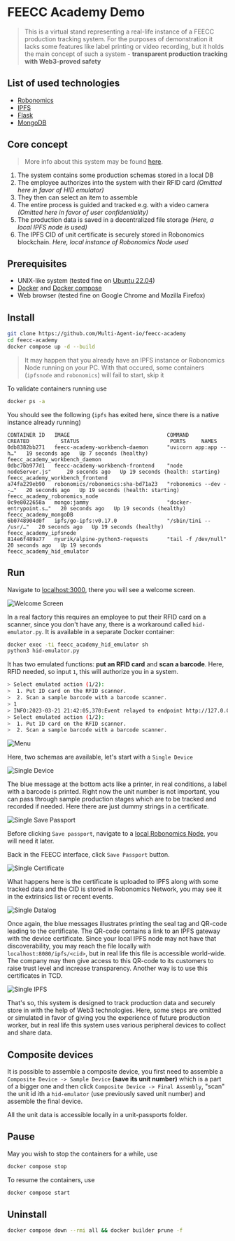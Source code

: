 # FEECC Academy Demo

>This is a virtual stand representing a real-life instance of a FEECC production tracking system. For the purposes of
demonstration it lacks some features like label printing or video recording, but it holds the main concept of such a
system - **transparent production tracking with Web3-proved safety**

## List of used technologies
- [Robonomics](https://robonomics.network)
- [IPFS](https://ipfs.tech/)
- [Flask](https://flask.palletsprojects.com/en/2.2.x/)
- [MongoDB](https://www.mongodb.com/)


## Core concept
> More info about this system may be found [here](https://multi-agent.io/projects/feecc/).

1. The system contains some production schemas stored in a local DB
2. The employee authorizes into the system with their RFID card *(Omitted here in favor of HID emulator)*
3. They then can select an item to assemble
4. The entire process is guided and tracked e.g. with a video camera *(Omitted here in favor of user confidentiality)*
5. The production data is saved in a decentralized file storage *(Here, a local IPFS node is used)*
6. The IPFS CID of  unit certificate is securely stored in Robonomics blockchain. *Here, local instance of Robonomics Node used*

## Prerequisites
- UNIX-like system (tested fine on [Ubuntu 22.04](https://releases.ubuntu.com/jammy/))
- [Docker](https://docs.docker.com/engine/install/ubuntu/) and [Docker compose](https://docs.docker.com/compose/)
- Web browser (tested fine on Google Chrome and Mozilla Firefox)

## Install
```bash
git clone https://github.com/Multi-Agent-io/feecc-academy
cd feecc-academy
docker compose up -d --build
```

> It may happen that you already have an IPFS instance or Robonomics Node running on your PC. With that occured, 
> some containers (`ipfsnode` and `robonomics`) will fail to start, skip it

To validate containers running use 
```bash
docker ps -a
```

You should see the following (`ipfs` has exited here, since there is a native instance already running)
```log
CONTAINER ID   IMAGE                               COMMAND                  CREATED          STATUS                             PORTS     NAMES
0db8382bb271   feecc-academy-workbench-daemon      "uvicorn app:app --h…"   19 seconds ago   Up 7 seconds (healthy)                       feecc_academy_workbench_daemon
0dbc7bb977d1   feecc-academy-workbench-frontend    "node nodeServer.js"     20 seconds ago   Up 19 seconds (health: starting)             feecc_academy_workbench_frontend
a74fa229eb90   robonomics/robonomics:sha-bd71a23   "robonomics --dev --…"   20 seconds ago   Up 19 seconds (health: starting)             feecc_academy_robonomics_node
0c9e8022658a   mongo:jammy                         "docker-entrypoint.s…"   20 seconds ago   Up 19 seconds (healthy)                      feecc_academy_mongoDB
6b0748904d0f   ipfs/go-ipfs:v0.17.0                "/sbin/tini -- /usr/…"   20 seconds ago   Up 19 seconds (healthy)                      feecc_academy_ipfsnode
814e6f489a77   nyurik/alpine-python3-requests      "tail -f /dev/null"      20 seconds ago   Up 19 seconds                                feecc_academy_hid_emulator
```

## Run
Navigate to [localhost:3000](http://localhost:3000), there you will see a welcome screen.

![Welcome Screen](media/welcome_screen.png)

In a real factory this requires an employee to put their RFID card on a scanner, since you don't have any, there is a 
workaround called `hid-emulator.py`. It is available in a separate Docker container:

```bash
docker exec -ti feecc_academy_hid_emulator sh
python3 hid-emulator.py
```

It has two emulated functions: **put an RFID card** and **scan a barcode**. Here, RFID needed, so input `1`, this will
authorize you in a system.

```bash
> Select emulated action (1/2): 
>  1. Put ID card on the RFID scanner.
>  2. Scan a sample barcode with a barcode scanner.
> 1
> INFO:2023-03-21 21:42:05,370:Event relayed to endpoint http://127.0.0.1:5000/workbench/hid-event
> Select emulated action (1/2): 
>  1. Put ID card on the RFID scanner.
>  2. Scan a sample barcode with a barcode scanner.

```

![Menu](media/menu.png)

Here, two schemas are available, let's start with a `Single Device`

![Single Device](media/single_device.png)

The blue message at the bottom acts like a printer, in real conditions, a label with a barcode is printed. Right now
the unit number is not important, you can pass through sample production stages which are to be tracked and recorded if
needed. Here there are just dummy strings in a certificate.

![Single Save Passport](media/single_save_passport.png)

Before clicking `Save passport`, navigate to a 
[local Robonomics Node](https://polkadot.js.org/apps/?rpc=ws%3A%2F%2F127.0.0.1%3A9944#/explorer), you will need it later.

Back in the FEECC interface, click `Save Passport` button.

![Single Certificate](media/single_certificate.png)


What happens here is the certificate is uploaded to IPFS along with some tracked data and the CID is stored in Robonomics
Network, you may see it in the extrinsics list or recent events.

![Single Datalog](media/single_datalog.png)

Once again, the blue messages illustrates printing the seal tag and QR-code leading to the certificate. 
The QR-code contains a link to an IPFS gateway with the device certificate. Since your local IPFS node may not have that
discoverability, you may reach the file locally with `localhost:8080/ipfs/<cid>`, but in real life this file is accessible
world-wide. The company may then give access to this QR-code to its customers to raise trust level and increase transparency.
Another way is to use this certificates in TCD.

![Single IPFS](media/single_ipfs.png)

That's so, this system is designed to track production data and securely store in with the help of Web3 technologies.
Here, some steps are omitted or simulated in favor of giving you the experience of future production worker, but in real
life this system uses various peripheral devices to collect and share data.

## Composite devices

It is possible to assemble a composite device, you first need to assemble a `Composite Device -> Sample Device` **(save its unit number)** 
which is a part of a bigger one and then click `Composite Device -> Final Assembly`, "scan" the unit id ith a `hid-emulator` 
(use previously saved unit number) and assemble the final device. 

All the unit data is accessible locally in a unit-passports folder.

## Pause

May you wish to stop the containers for a while, use
```bash
docker compose stop
```
To resume the containers, use
```bash
docker compose start
```

## Uninstall

```bash
docker compose down --rmi all && docker builder prune -f
```
